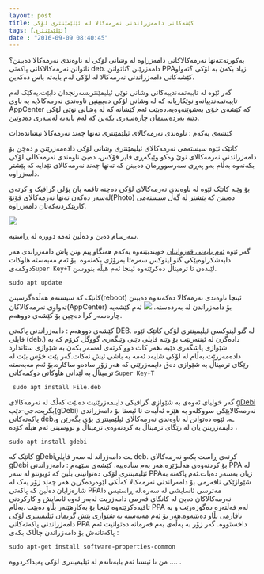 ```yaml
---
layout: post
title: کێشەکانی دامەزراندنی نەرمەکالا لە ئێلێمێنتری لۆکی
tags: [ئێلێمێنتری]
date : "2016-09-09 08:40:45"
---
```


بەکورتە:تەنها نەرمەکالاکانی دامەزراوە لە وشانی لۆکی لە ناوەندی نەرمەکالا دەبینن؟ناتوانن نەرمەکالاکانی پاکەتی deb. دامەزرێنن ؟ناتوانن PPAزیاد بکەن بە لۆکی ؟تەواو کێشەکانی دامەزراندنی نەرمەکالا لە لۆکی لەم بابەتە باس دەکەین.

گەر ئێوە لە تایبەتمەندییەکانی وشانی نوێی ئیلیمێنتریسەرنجدان دابێت.یەکێک لەم تایبەتمەندییانەو نوێکاریانە کە لە وشانی لۆکی دەیبینین ناوەندی نەرمەکالایە بە ناوی AppCenter کە کێشەی خۆی بەشوێنەوەیە.دەبێت ئەم کێشانە کە لە وشانی نوێی لۆکی دێتە بەردەستمان چارەسەری بکەین کە لەم بابەتە لەسەری دەدوێین.

کێشەی یەکەم : ناوەندی نەرمەکالای ئیلێمێنتری تەنها چەند نەرمەکالا نیشاندەدات

کاتێک ئێوە سیستەمی نەرمەکالای ئیلیمێنتری وشانی لۆکی دادەمەزرێنن و دەچن بۆ دامەزراندنی نەرمەکالای نوێ وەکو وێبگەڕی فایر فۆکس، دەبێ ناوەندی نەرمەکالی لۆکی بکەنەوە بەڵام بەو پەڕی سەرسووڕمان دەبینن کە تەنها چەند نەرمەکالای تێدایە کە پێشتر دامەزراوە.

بۆ وێنە کاتێک ئێوە لە ناوەندی نەرمەکالای لۆکی دەچنە تاقمە یان پۆلی گرافیک و کرتەی لەسەر دەکەن تەنها نەرمەکالای فۆتۆ(Photo) دەبینن کە پێشتر لە گەڵ سیستەمی کارپێکردنەکەتان دامەزراوە.

![](/gnulinux/images/000013.png)

سەرسام دەبن و دەڵین ئەمە دوورە لە ڕاستیە.

گەر ئێوە [ئەم بابەتی قەزوانتان](https://qezwan.ir/?p=234) خویندبێتەوە یەکەم هەنگاو پیم وتن پاش دامەزراندی هەر دابەشکراوەیێکی گنو لینوکس سەرەتا بەرۆژی بکەنەوە .بۆ ئەم مەبەستە هاوکات دوکمەی`Super Key+T` لێبدەن تا ترمیناڵ دەکرێتەوە ئینجا ئەم هیڵە بنووسن.

```
sudo apt update
```

کاتێک کە سیستەم هەڵدەگرسینن(reboot) ئینجا ناوەندی نەرمەکالا دەکەنەوە دەبینن تەواوی نەرمەکالاکان(AppCenter) بۆ دامەزراندن لە بەردەستە.
![](/gnulinux/images/000013-1.png)
ئەم کێشەیە چارەسەر کرا دەچین بۆ کێشەی دووهەم.

کێشەی دووهەم : دامەزراندنی پاکەتی DEB. لە گنو لینوکسی ئیلیمینتری لۆکی
کاتێک ئێوە فایلی (deb.) دادەگرن لە ئینتەرنێت بۆ وێنە فایلی دێبی وێبگەری گووگڵ کرۆم کە بە شێوازی پاشگەری دێبە ،هەر کات دوو کرتەی لەسەر بکەن بە شێوازی ستاندارد دادەمەزرێت.بەڵام لە لۆکی شایەد ئەمە بە باشی ئیش نەکات.گەر پێت خۆس بێت لە رێگای ترمیناڵ بە شێوازی دەق دایمەزرێنی کە هەر زۆر سادەو ساکارە.بۆ ئەم مەبەستە ترمیناڵ بە لێدانی هاوکاتی دوکمەکانی `Super Key+T`

```shell
 sudo apt install File.deb  
```

گەر خولیای ئەوەی بە شێوازی گرافیکی دایبمەزرێنیت دەبێت کەڵک لە نەرمەکالای [gDebi](https://apps.ubuntu.com/cat/applications/precise/gdebi/) بگریت.جی-دێب(gDebi) نەرمەکالایێکی سووکلەو بە هێزە ئەڵبەت تا ئیستا بۆ دامەزراندی پاکەتەکانی deb.ـە. ئێوە دەتوانن لە ناوەندی نەرمەکالای ئیلێمینتری بۆی بگەرێن و دایمەزرینن یان لە رێگای ترمیناڵ بە کردنەوەی ترمیناڵ و نووسینی ئەم هیڵە کۆدە ،

```shell
sudo apt install gdebi
```

کاتێک کە gDebiـت دامەزراند لە سەر فایلی deb. کرتەی ڕاست بکەو نەرمەکالای gDebi بۆ کردنەوەی هەڵبژێرە.هەر بەم سادەییە.
کێشەی سێهەم : دامەزراندنی PPA لە ئێلیمینتری لۆکی
دەتوانینی بڵین کە ئوبونتو لە سەر PPAژیان بەسەر دەبات.ئەم پاکەتە بە شێوازێکی نافەرمی بۆ دامەراندنی نەرمەکالا کەڵکی لێوەردەگرین.هەر چەند زۆر یەک لە شارەزایان دەڵین کە پاکەتی PPAمەترسی ئاسایشی لە سەرە.لە ڕاستیس دا نەرمەکالاکان دەبێ لە کانگای فەرمی دامەزریت لەبەر ئەوە ئاسایش و کارکردنی تاقیدەکرێتەوە ئینجا بۆ بەکارهێنەر بڵاو دەبێت .بەڵام PPA لەم فەڵتەرە دەگوزەرێت و بە نافارمی بڵاو دەبێتەوە.هەر بۆ ئەم مەبەستە بە شێوازی پێش گریمان ئێلیمینتری لۆکی دامەزراندنی پاکەتەکانی PPA داخستووە. گەر زۆر بە پەڵەی بەم فەرمانە دەتوانیت ئەم پاکەتانەش بۆ دامەزراندن چاڵاک بکەی :

```shell
sudo apt-get install software-properties-common
```

من تا ئیستا ئەم بابەتانەم لە ئێلیمینتری لۆکی پەیداکردووە …. .